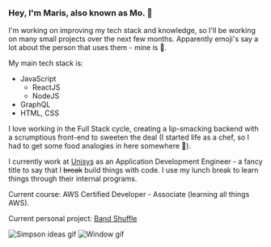 ### Hey, I'm Maris, also known as Mo. 👋

I'm working on improving my tech stack and knowledge, so I'll be working on many small projects over the next few months. Apparently emoji's say a lot about the person that uses them - mine is 🚮. 

My main tech stack is:
- JavaScript
    - ReactJS
    - NodeJS
- GraphQL
- HTML, CSS

I love working in the Full Stack cycle, creating a lip-smacking backend with a scrumptious front-end to sweeten the deal (I started life as a chef, so I had to get some food analogies in here somewhere 🍰). 

I currently work at [Unisys](https://www.unisys.com/) as an Application Development Engineer - a fancy title to say that I ~~break~~ build things with code. I use my lunch break to learn things through their internal programs. 

Current course: AWS Certified Developer - Associate (learning all things AWS).

Current personal project: [Band Shuffle](http://bandshuffle.co.uk)

![Simpson ideas gif](https://media0.giphy.com/media/3o6MbkPbsfZYwkanhm/giphy.gif)
![Window gif](https://media.tenor.com/images/aee9d1b2e5b2f81bd536e40bc10e7920/tenor.gif)


